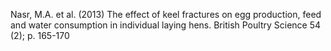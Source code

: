 Nasr, M.A. et al. (2013) The effect of keel fractures on egg production, feed and water consumption in individual laying hens. British Poultry Science 54 (2); p. 165-170
